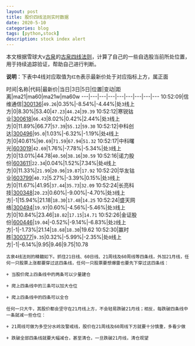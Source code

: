 ```yaml
---
layout: post
title: 股价四线法则实时数据
date: 2020-5-10
categories: blog
tags: [python,stock]
description: stock index alert
---
```



本文根据雪球大v[古泉](https://xueqiu.com/u/7148646888)的[古泉四线法则](https://xueqiu.com/7148646888/130498192)，计算了自己的一些自选股当前所处位置，用于持续追踪验证，帮助自己进行判断。

**说明**：下表中4线对应取值为`红色`表示最新价处于对应指标上方，属正面

时间|名称|代码|最新价|当日|3日|5日|位置|变动|距离|ma21|ma60|ma21w|ma60w
---|---|---|---|---|---|---|---|---
10:52:09|信维通信|[300136](https://xueqiu.com/S/SZ300136)|`49.26`|0.35%|-8.54%|-4.44%|处`3`线上方|0|8.30%|53.40|`47.23`|`44.24`|`39.39`
10:52:12|寒锐钴业|[300618](https://xueqiu.com/S/SZ300618)|`66.43`|8.02%|0.42%|2.44%|处`3`线上方|0|11.89%|66.77|`57.39`|`55.12`|`59.30`
10:52:12|中科创达|[300496](https://xueqiu.com/S/SZ300496)|`95.0`|1.03%|-6.32%|-1.19%|处`4`线上方|0|40.61%|`90.69`|`71.59`|`67.94`|`51.32`
10:52:17|中科曙光|[603019](https://xueqiu.com/S/SH603019)|`42.69`|1.76%|-7.78%|-5.34%|处`3`线上方|0|13.01%|44.78|`40.50`|`38.16`|`30.59`
10:52:16|诺力股份|[603611](https://xueqiu.com/S/SH603611)|`22.34`|0.04%|1.52%|7.34%|处`4`线上方|0|11.33%|`21.99`|`20.96`|`19.87`|`17.92`
10:52:20|华友钴业|[603799](https://xueqiu.com/S/SH603799)|`40.72`|5.27%|-3.39%|0.15%|处`3`线上方|0|11.67%|41.95|`37.44`|`35.73`|`32.09`
10:52:24|长亮科技|[300348](https://xueqiu.com/S/SZ300348)|`20.23`|0.60%|-9.00%|-4.70%|处`3`线上方|-1|15.94%|21.18|`18.30`|`17.48`|`14.25`
10:52:24|盛天网络|[300494](https://xueqiu.com/S/SZ300494)|`19.97`|0.60%|-4.56%|-5.46%|处`3`线上方|0|10.84%|23.46|`18.82`|`17.15`|`14.71`
10:52:26|金证股份|[600446](https://xueqiu.com/S/SH600446)|`19.04`|-0.52%|-9.14%|-6.83%|处`2`线上方|-1|-1.73%|21.14|`18.68`|`18.30`|19.62
10:52:30|赢时胜|[300377](https://xueqiu.com/S/SZ300377)|`9.35`|0.32%|-5.99%|-2.35%|处`0`线上方|-1|-6.14%|9.95|9.46|9.75|10.78

```
古泉4线法则的精髓如下。抓住21日线、60日线、21周线及60周线等四条线，外加21月线，任何一只股票上涨都要穿过这四条线，任何一只股票要想爆雷也要先下穿过这四条线：

+ 当股价爬上四条线中的两条可以少量建仓

+ 爬上四条线中的三条可以加大仓位

+ 爬上四条线中的四条可以全仓

任何一只大牛，其股价都会坚守在21月线上方，不会轻易跌破21月线；相反，每跌破四条线中一条就减一些仓位：

+ 21周线可做为多空分水岭及警戒线，股价在21周线及60周线下方就要十分慎重，多看少做

+ 跌破全部四条线就要大幅减仓，甚至清仓，一旦跌破21月线，清仓观望
```
